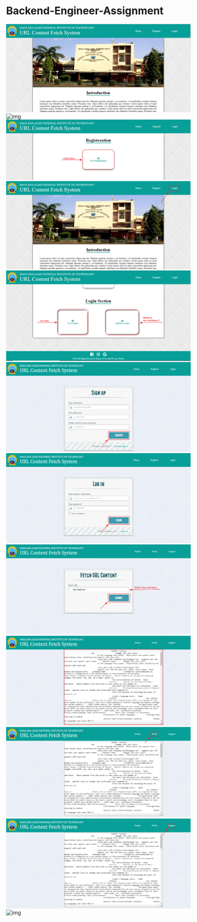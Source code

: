 # Backend-Engineer-Assignment
![img](https://github.com/neerajkumar78/Backend-Engineer-Assignment/blob/master/Fetch_Url_Content/app/static/app/images/introduction.png)<br/>
![img](https://github.com/neerajkumar78/Backend-Engineer-Assignment/tree/master/Fetch_Url_Content/app/static/app/images/clickregister.png)<br/>
![img](https://github.com/neerajkumar78/Backend-Engineer-Assignment/blob/master/Fetch_Url_Content/app/static/app/images/clickregister2.png)<br/>
![img](https://github.com/neerajkumar78/Backend-Engineer-Assignment/blob/master/Fetch_Url_Content/app/static/app/images/clicklogin.png)<br/>
![img](https://github.com/neerajkumar78/Backend-Engineer-Assignment/blob/master/Fetch_Url_Content/app/static/app/images/clicklogin2.png)<br/>
![img](https://github.com/neerajkumar78/Backend-Engineer-Assignment/blob/master/Fetch_Url_Content/app/static/app/images/signup.png)<br/>
![img](https://github.com/neerajkumar78/Backend-Engineer-Assignment/blob/master/Fetch_Url_Content/app/static/app/images/login.png)<br/>
![img](https://github.com/neerajkumar78/Backend-Engineer-Assignment/blob/master/Fetch_Url_Content/app/static/app/images/enterurl.png)<br/>
![img](https://github.com/neerajkumar78/Backend-Engineer-Assignment/blob/master/Fetch_Url_Content/app/static/app/images/content.png)<br/>
![img](https://github.com/neerajkumar78/Backend-Engineer-Assignment/blob/master/Fetch_Url_Content/app/static/app/images/fetchmore.png)<br/>
![img](https://github.com/neerajkumar78/Backend-Engineer-Assignment/blob/master/Fetch_Url_Content/app/static/app/images/logout.png)<br/>
![img](https://github.com/neerajkumar78/Backend-Engineer-Assignment/blob/master/Fetch_Url_Content/app/static/app/images/home.png)<br/>
